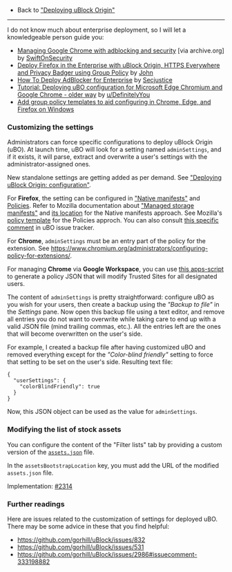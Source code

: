 - Back to ["Deploying uBlock Origin"](./Deploying-uBlock-Origin)

***

I do not know much about enterprise deployment, so I will let a knowledgeable person guide you:

- [Managing Google Chrome with adblocking and security](https://web.archive.org/web/20220816090848/https://decentsecurity.com/ublock-for-google-chrome-deployment/) [via archive.org] by [SwiftOnSecurity](https://twitter.com/SwiftOnSecurity/status/783348579943317504)
- [Deploy Firefox in the Enterprise with uBlock Origin, HTTPS Everywhere and Privacy Badger using Group Policy](https://www.winsysadminblog.com/2019/03/deploy-firefox-in-the-enterprise-with-ublock-origin-https-everywhere-and-privacy-badger-using-group-policy/) by [John](https://www.winsysadminblog.com/about-me/)
- [How To Deploy AdBlocker for Enterprise](https://www.secjuice.com/how-to-deploy-adblocker-for-smbs/) by [Secjustice](https://twitter.com/secjuice)
- [Tutorial: Deploying uBO configuration for Microsoft Edge Chromium and Google Chrome - older way](https://www.reddit.com/r/uBlockOrigin/comments/o7q2ou/comment/h3cplhd/) by [u/DefinitelyYou](https://www.reddit.com/user/DefinitelyYou)
- [Add group policy templates to aid configuring in Chrome, Edge, and Firefox on Windows](https://github.com/gorhill/uBlock/pull/3865)

### Customizing the settings

Administrators can force specific configurations to deploy uBlock Origin (uBO). At launch time, uBO will look for a setting named `adminSettings`, and if it exists, it will parse, extract and overwrite a user's settings with the administrator-assigned ones.

New standalone settings are getting added as per demand. See ["Deploying uBlock Origin: configuration"](./Deploying-uBlock-Origin:-configuration).

For **Firefox**, the setting can be configured in ["Native manifests"](https://developer.mozilla.org/en-US/docs/Mozilla/Add-ons/WebExtensions/Native_manifests) and [Policies](https://support.mozilla.org/en-US/kb/customizing-firefox-using-policiesjson). Refer to Mozilla documentation about ["Managed storage manifests"](https://developer.mozilla.org/en-US/docs/Mozilla/Add-ons/WebExtensions/Native_manifests#managed_storage_manifests) and [its location](https://developer.mozilla.org/en-US/docs/Mozilla/Add-ons/WebExtensions/Native_manifests#manifest_location) for the Native manifests approach. See Mozilla's [policy template](https://github.com/mozilla/policy-templates#3rdparty) for the Policies approch. You can also consult [this specific comment](https://github.com/gorhill/uBlock/issues/2986#issuecomment-364035002) in uBO issue tracker.

For **Chrome**, `adminSettings` must be an entry part of the policy for the extension. See <https://www.chromium.org/administrators/configuring-policy-for-extensions/>.

For managing **Chrome** via **Google Workspace**, you can use [this apps-script](https://github.com/Landsil/apps_script--GoogleWorkspace-API/blob/master/uBlock_Origin_GSuite_policy.gs) to generate a policy JSON that will modify Trusted Sites for all designated users.

The content of `adminSettings` is pretty straightforward: configure uBO as you wish for your users, then create a backup using the _"Backup to file"_ in the _Settings_ pane. Now open this backup file using a text editor, and remove all entries you do not want to overwrite while taking care to end up with a valid JSON file (mind trailing commas, etc.). All the entries left are the ones that will become overwritten on the user's side.

For example, I created a backup file after having customized uBO and removed everything except for the _"Color-blind friendly"_ setting to force that setting to be set on the user's side. Resulting text file:

    {
      "userSettings": {
        "colorBlindFriendly": true
      }
    }

Now, this JSON object can be used as the value for `adminSettings`.

### Modifying the list of stock assets

You can configure the content of the "Filter lists" tab by providing a custom version of the [`assets.json`](https://github.com/gorhill/uBlock/blob/16a0ebbfb05c4582ecc68454ba3b45b403164dde/assets/assets.json) file.

In the `assetsBootstrapLocation` key, you must add the URL of the modified `assets.json` file.

Implementation: [#2314](https://github.com/gorhill/uBlock/pull/2314)

### Further readings

Here are issues related to the customization of settings for deployed uBO. There may be some advice in these that you find helpful:
- https://github.com/gorhill/uBlock/issues/832
- https://github.com/gorhill/uBlock/issues/531
- https://github.com/gorhill/uBlock/issues/2986#issuecomment-333198882
